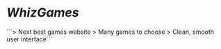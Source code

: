 <h1><i>WhizGames</i></h1>
```> Next best games website
> Many games to choose
> Clean, smooth user interface```

